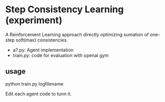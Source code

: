 # Step Consistency Learning (experiment)
A Reinforcement Learning approach directly optimizing sumation of one-step soft(max) consistencies.

* a?.py: Agent implementation
* train.py: code for evaluation with openai gym

## usage
python train.py logfilename

Edit each agent code to tunn it.
